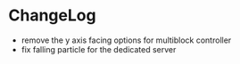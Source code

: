 # ChangeLog

* remove the y axis facing options for multiblock controller
* fix falling particle for the dedicated server

